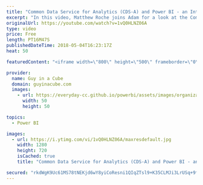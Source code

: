 ```yaml
---
title: "Common Data Service for Analytics (CDS-A) and Power BI - an Introduction"
excerpt: "In this video, Matthew Roche joins Adam for a look at the Common Data Service for Analytics. This is an offering that will be coming out in public preview in the Summer of 2018 and will help you to bring together data sources into a common schema.  Business Application Platform: Power BI | Business Applications"
originalUrl: https://youtube.com/watch?v=1vQ0HLNZ06A
type: video
price: Free
length: PT16M47S
publishedDateTime: 2018-05-04T16:23:17Z
heat: 50

featuredContent: "<iframe width=\"800\" height=\"500\" frameborder=\"0\" src=\"https://www.youtube.com/embed/1vQ0HLNZ06A\" allow=\"accelerometer; autoplay; encrypted-media; gyroscope; picture-in-picture\" allowfullscreen></iframe>"

provider:
  name: Guy in a Cube
  domain: guyinacube.com
  images:
    - url: https://everyday-cc.github.io/powerbi/assets/images/organizations/guyinacube.com-50x50.jpg
      width: 50
      height: 50

topics:
  - Power BI

images:
  - url: https://i.ytimg.com/vi/1vQ0HLNZ06A/maxresdefault.jpg
    width: 1280
    height: 720
    isCached: true
    title: "Common Data Service for Analytics (CDS-A) and Power BI - an Introduction"

secured: "rkdWgK9Uc61MS78tNEKjd6wY8yiCoResni1QIqZTsl9+K35CLMJi3LrUSq+9fFyNJCIesAUaoIzYebb4UGbQ90sHnObOVDF4dL33b2PdKrnExuu3YLFOTE2vSK9VCxz8DpwG0xBP7n2y/+0BSGTwjSmb9eyVJe7YEjhZrRPWmkkoEkNgLz3P4j1wKt0GvBPuBjn8SwCmG2VzpLBMHQlgBkYVUEQAGnRGAmFY7ovrhZnZ2vn+CKaZUdUVh69VN1pIsbpYIfrJp84zAe2/GvL+iJnwA2HT5o/jf9uuRaMPdmdiiFD6NvrSs++cK8MmmaKPS+dYXd44/2vo7VhnU/SfCYvJDmTJJtB56Gz9nYTOipou0DbkPuO/sve4FABoDidogcUuUqYCzpHpx7HpOm3LiJ0foNp9A0GeN1EnuQkaioQ=;+9cXS1q3p/2XakwkWrn/mA=="
---
```



